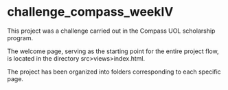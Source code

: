 # challenge_compass_weekIV

This project was a challenge carried out in the Compass UOL scholarship program.

The welcome page, serving as the starting point for the entire project flow, is located in the directory src>views>index.html.

The project has been organized into folders corresponding to each specific page.
